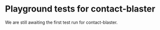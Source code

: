 # Playground tests for contact-blaster
We are still awaiting the first test run for contact-blaster.
